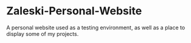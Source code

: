 # Zaleski-Personal-Website
A personal website used as a testing environment, as well as a place to display some of my projects.
